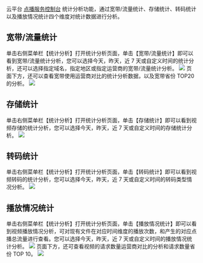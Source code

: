 云平台 [点播服务控制台](http://console.tcecqpoc.fsphere.cn/video) 统计分析功能，通过宽带/流量统计、存储统计、转码统计以及播放情况统计四个维度对统计数据进行分析。
## 宽带/流量统计
单击右侧菜单栏【统计分析】打开统计分析页面，单击【宽带/流量统计】即可以看到宽带/流量统计分析，您可以选择今天，昨天，近 7 天或自定义时间的统计分析，还可以选择指定域名，指定地区或指定运营商的宽带/流量统计分析。
![](http://imgcache.tcecqpoc.fsphere.cn/image/mc.qcloudimg.com/static/img/bc2e37d2646a3bb9b828694eebfbf0a4/image.png)
页面下方，还可以查看宽带使用运营商对比的统计分析数据，以及宽带省份 TOP20 的分析。
![](http://imgcache.tcecqpoc.fsphere.cn/image/mc.qcloudimg.com/static/img/16e3735fdf40bff588b751b8457982a9/image.png)

## 存储统计
单击右侧菜单栏【统计分析】打开统计分析页面，单击【存储统计】即可以看到视频存储的统计分析，您可以选择今天，昨天，近 7 天或自定义时间的存储统计分析。
![](http://imgcache.tcecqpoc.fsphere.cn/image/mc.qcloudimg.com/static/img/adc9165134294e9ce906e7f2b951385f/image.png)

## 转码统计
单击右侧菜单栏【统计分析】打开统计分析页面，单击【转码统计】即可以看到视频转码的统计分析，您可以选择今天，昨天，近 7 天或自定义时间的转码类型情况分析。
![](http://imgcache.tcecqpoc.fsphere.cn/image/mc.qcloudimg.com/static/img/f3e0ac4f23bb3e7955d6f8b5207ea242/image.png)

## 播放情况统计
单击右侧菜单栏【统计分析】打开统计分析页面，单击【播放情况统计】即可以看到视频播放情况分析，可对现有文件在对应时间维度的播放次数，和产生的对应点播总流量进行查看。您可以选择今天，昨天，近 7 天或自定义时间的播放情况统计分析。
![](http://imgcache.tcecqpoc.fsphere.cn/image/mc.qcloudimg.com/static/img/dfcb9f0c5da255a215169d4eb2db18f2/image.png)
页面下方，还可查看视频的请求数量运营商对比的分析和请求数量省份 TOP 10。
![](http://imgcache.tcecqpoc.fsphere.cn/image/mc.qcloudimg.com/static/img/3182bced86c1a3e82ad3363859016c4d/image.png)
